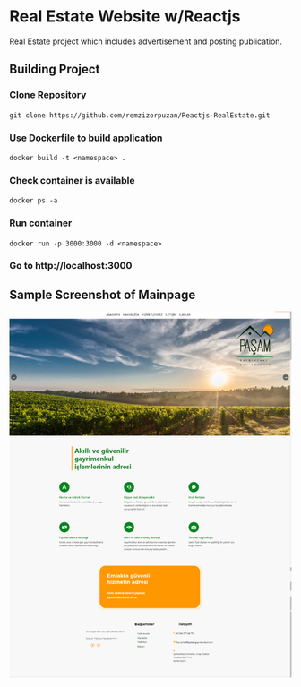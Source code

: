 # Real Estate Website w/Reactjs

Real Estate project which includes advertisement and posting publication.

## Building Project

### Clone Repository

`git clone https://github.com/remzizorpuzan/Reactjs-RealEstate.git`

### Use Dockerfile to build application

`docker build -t <namespace> .`

### Check container is available

`docker ps -a`

### Run container

`docker run -p 3000:3000 -d <namespace>`

### Go to http://localhost:3000

## Sample Screenshot of Mainpage

![MainPageSS](https://github.com/remzizorpuzan/Reactjs-RealEstate/blob/main/MainPageSS.png)
